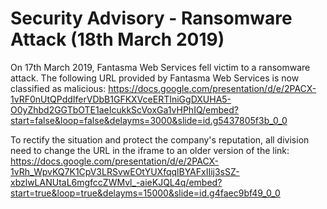 # Security Advisory - Ransomware Attack (18th March 2019)

On 17th March 2019, Fantasma Web Services fell victim to a ransomware attack.
The following URL provided by Fantasma Web Services is now classified as malicious: https://docs.google.com/presentation/d/e/2PACX-1vRF0nUtQPddIferVDbB1GFKXVceERTIniGgDXUHA5-O0yZhbd2GGTbOTE1aeIcukkScVoxGa1vHPhIQ/embed?start=false&loop=false&delayms=3000&slide=id.g5437805f3b_0_0

To rectify the situation and protect the company's reputation, all division need to change the URL in the iframe to an older version of the link: https://docs.google.com/presentation/d/e/2PACX-1vRh_WpvKQ7K1CpV3LRSvwEOtYUXfqqlBYAFxIIij3sSZ-xbzlwLANUtaL6mgfccZWMvl_-aieKJQL4q/embed?start=true&loop=true&delayms=15000&slide=id.g4faec9bf49_0_0

